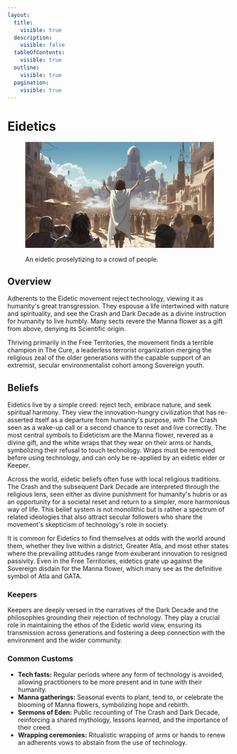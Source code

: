 ```yaml
---
layout:
  title:
    visible: true
  description:
    visible: false
  tableOfContents:
    visible: true
  outline:
    visible: true
  pagination:
    visible: true
---
```


# Eidetics

<figure><img src="../../../.gitbook/assets/eidetics.png" alt=""><figcaption><p>An eidetic proselytizing to a crowd of people.</p></figcaption></figure>

## Overview

Adherents to the Eidetic movement reject technology, viewing it as humanity's great transgression. They espouse a life intertwined with nature and spirituality, and see the Crash and Dark Decade as a divine instruction for humanity to live humbly. Many sects revere the Manna flower as a gift from above, denying its Scientific origin.

Thriving primarily in the Free Territories, the movement finds a terrible champion in The Cure, a leaderless terrorist organization merging the religious zeal of the older generations with the capable support of an extremist, secular environmentalist cohort among Sovereign youth.

## Beliefs

Eidetics live by a simple creed: reject tech, embrace nature, and seek spiritual harmony. They view the innovation-hungry civilization that has re-asserted itself as a departure from humanity's purpose, with The Crash seen as a wake-up call or a second chance to reset and live correctly. The most central symbols to Eideticism are the Manna flower, revered as a divine gift, and the white wraps that they wear on their arms or hands, symbolizing their refusal to touch technology. Wraps must be removed before using technology, and can only be re-applied by an eidetic elder or Keeper.

Across the world, eidetic beliefs often fuse with local religious traditions. The Crash and the subsequent Dark Decade are interpreted through the religious lens, seen either as divine punishment for humanity's hubris or as an opportunity for a societal reset and return to a simpler, more harmonious way of life. This belief system is not monolithic but is rather a spectrum of related ideologies that also attract secular followers who share the movement's skepticism of technology's role in society.

It is common for Eidetics to find themselves at odds with the world around them, whether they live within a district, Greater Atla, and most other states where the prevailing attitudes range from exuberant innovation to resigned passivity. Even in the Free Territories, eidetics grate up against the Sovereign disdain for the Manna flower, which many see as the definitive symbol of Atla and GATA.&#x20;

### Keepers

Keepers are deeply versed in the narratives of the Dark Decade and the philosophies grounding their rejection of technology. They play a crucial role in maintaining the ethos of the Eidetic world view, ensuring its transmission across generations and fostering a deep connection with the environment and the wider community.

### Common Customs

* **Tech fasts:** Regular periods where any form of technology is avoided, allowing practitioners to be more present and in tune with their humanity.
* **Manna gatherings:** Seasonal events to plant, tend to, or celebrate the blooming of Manna flowers, symbolizing hope and rebirth.
* **Sermons of Eden:** Public recounting of The Crash and Dark Decade, reinforcing a shared mythology, lessons learned, and the importance of their creed.
* **Wrapping ceremonies:** Ritualistic wrapping of arms or hands to renew an adherents vows to abstain from the use of technology.
